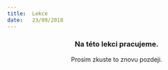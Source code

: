 ```yaml
---
title:  Lekce
date:   23/09/2018
---
```


### <center>Na této lekci pracujeme.</center>
<center>Prosim zkuste to znovu pozdeji.</center>